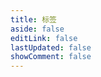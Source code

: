 ```yaml
---
title: 标签
aside: false
editLink: false
lastUpdated: false
showComment: false
---
```


<script lang="ts" setup>
import Tags from '@ji4jun/theme/markdown/components/Tags.vue'
</script>

<ClientOnly>
	<Tags />
</ClientOnly>

